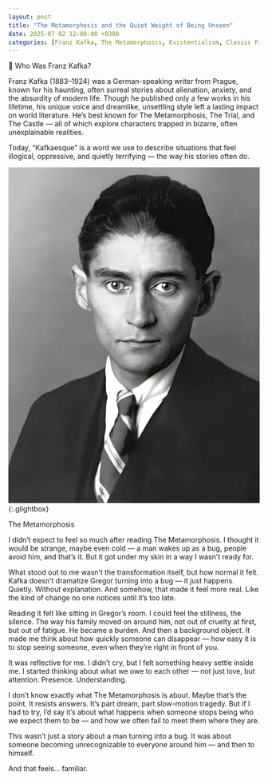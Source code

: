 ```yaml
---
layout: post
title: "The Metamorphosis and the Quiet Weight of Being Unseen"
date: 2025-07-02 12:00:00 +0300
categories: [Franz Kafka, The Metamorphosis, Existentialism, Classic Fiction]
---
```

👤 Who Was Franz Kafka?

Franz Kafka (1883–1924) was a German-speaking writer from Prague, known for his haunting, often surreal stories about alienation, anxiety, and the absurdity of modern life. Though he published only a few works in his lifetime, his unique voice and dreamlike, unsettling style left a lasting impact on world literature. He’s best known for The Metamorphosis, The Trial, and The Castle — all of which explore characters trapped in bizarre, often unexplainable realities.

Today, “Kafkaesque” is a word we use to describe situations that feel illogical, oppressive, and quietly terrifying — the way his stories often do.


[![Franz Kafka](/assets/image/franz.jpg)](/assets/image/franz.jpg){:.glightbox}


 The Metamorphosis

I didn’t expect to feel so much after reading The Metamorphosis. I thought it would be strange, maybe even cold — a man wakes up as a bug, people avoid him, and that’s it. But it got under my skin in a way I wasn’t ready for.

What stood out to me wasn’t the transformation itself, but how normal it felt. Kafka doesn’t dramatize Gregor turning into a bug — it just happens. Quietly. Without explanation. And somehow, that made it feel more real. Like the kind of change no one notices until it’s too late.

Reading it felt like sitting in Gregor’s room. I could feel the stillness, the silence. The way his family moved on around him, not out of cruelty at first, but out of fatigue. He became a burden. And then a background object. It made me think about how quickly someone can disappear — how easy it is to stop seeing someone, even when they’re right in front of you.

It was reflective for me. I didn’t cry, but I felt something heavy settle inside me. I started thinking about what we owe to each other — not just love, but attention. Presence. Understanding.

I don’t know exactly what The Metamorphosis is about. Maybe that’s the point. It resists answers. It’s part dream, part slow-motion tragedy. But if I had to try, I’d say it’s about what happens when someone stops being who we expect them to be — and how we often fail to meet them where they are.

This wasn’t just a story about a man turning into a bug. It was about someone becoming unrecognizable to everyone around him — and then to himself.

And that feels… familiar.